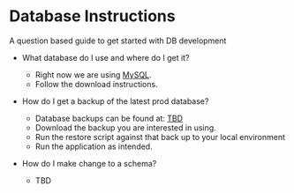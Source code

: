 # Database Instructions 
A question based guide to get started with DB development

- What database do I use and where do I get it?
    - Right now we are using [MySQL](https://www.mysql.com/).
    - Follow the download instructions.

- How do I get a backup of the latest prod database?
    - Database backups can be found at: [TBD](www.tbd.com)
    - Download the backup you are interested in using.
    - Run the restore script against that back up to your local environment
    - Run the application as intended.

- How do I make change to a schema?
    - TBD



